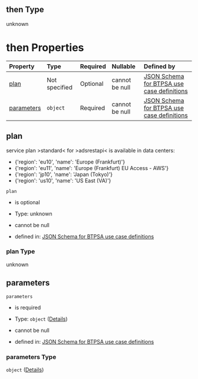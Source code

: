 ## then Type

unknown

# then Properties

| Property                  | Type          | Required | Nullable       | Defined by                                                                                                                                                                                                                                                |
| :------------------------ | :------------ | :------- | :------------- | :-------------------------------------------------------------------------------------------------------------------------------------------------------------------------------------------------------------------------------------------------------- |
| [plan](#plan)             | Not specified | Optional | cannot be null | [JSON Schema for BTPSA use case definitions](btpsa-usecase-properties-services-items-allof-1-then-allof-3-then-allof-0-then-properties-plan.md "undefined#/properties/services/items/allOf/1/then/allOf/3/then/allOf/0/then/properties/plan")             |
| [parameters](#parameters) | `object`      | Required | cannot be null | [JSON Schema for BTPSA use case definitions](btpsa-usecase-properties-services-items-allof-1-then-allof-3-then-allof-0-then-properties-parameters.md "undefined#/properties/services/items/allOf/1/then/allOf/3/then/allOf/0/then/properties/parameters") |

## plan

service plan >standard< for >adsrestapi< is available in data centers:

*   {'region': 'eu10', 'name': 'Europe (Frankfurt)'}
*   {'region': 'eu11', 'name': 'Europe (Frankfurt) EU Access - AWS'}
*   {'region': 'jp10', 'name': 'Japan (Tokyo)'}
*   {'region': 'us10', 'name': 'US East (VA)'}

`plan`

*   is optional

*   Type: unknown

*   cannot be null

*   defined in: [JSON Schema for BTPSA use case definitions](btpsa-usecase-properties-services-items-allof-1-then-allof-3-then-allof-0-then-properties-plan.md "undefined#/properties/services/items/allOf/1/then/allOf/3/then/allOf/0/then/properties/plan")

### plan Type

unknown

## parameters



`parameters`

*   is required

*   Type: `object` ([Details](btpsa-usecase-properties-services-items-allof-1-then-allof-3-then-allof-0-then-properties-parameters.md))

*   cannot be null

*   defined in: [JSON Schema for BTPSA use case definitions](btpsa-usecase-properties-services-items-allof-1-then-allof-3-then-allof-0-then-properties-parameters.md "undefined#/properties/services/items/allOf/1/then/allOf/3/then/allOf/0/then/properties/parameters")

### parameters Type

`object` ([Details](btpsa-usecase-properties-services-items-allof-1-then-allof-3-then-allof-0-then-properties-parameters.md))
